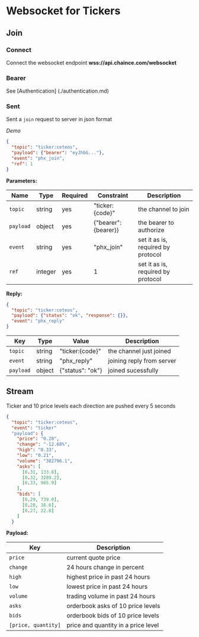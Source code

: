 # Websocket for Tickers

## Join

### Connect

Connect the websocket endpoint **wss://api.chaince.com/websocket**

### Bearer
See [Authentication] (./authentication.md)

### Sent
Sent a `join` request to server in json format

*Demo*

```json
{
  "topic": "ticker:ceteos",
  "payload": {"bearer": "eyJhbG..."},
  "event": "phx_join",
  "ref": 1
}
```

**Parameters:**

Name | Type | Required | Constraint | Description
------------ | ------------ | ------------ | ------------ | ------------
`topic` | string | yes | "ticker:{code}" | the channel to join
`payload` | object | yes | {"bearer": {bearer}} | the bearer to authorize
`event` | string | yes | "phx_join" | set it as is, required by protocol
`ref` | integer | yes | 1 | set it as is, required by protocol

**Reply:**

```json
{
  "topic": "ticker:ceteos",
  "payload": {"status": "ok", "response": {}},
  "event": "phx_reply"
}
```

Key | Type | Value | Description
------------ | ------------ | ------------ | ------------
`topic` | string | "ticker:{code}" | the channel just joined
`event` | string | "phx_reply" | joining reply from server
`payload` | object | {"status": "ok"} | joined sucessfully

## Stream

Ticker and 10 price levels each direction are pushed every 5 seconds

```json
{
  "topic": "ticker:ceteos",
  "event": "ticker"
  "payload": {
    "price": "0.28",
    "change": "-12.68%",
    "high": "0.33",
    "low": "0.21",
    "volume": "382796.1",
    "asks": [
      [0.31, 133.8],
      [0.32, 3289.2],
      [0.33, 985.9]
    ],
    "bids": [
      [0.29, 739.0],
      [0.28, 38.6],
      [0.27, 22.8]
    ]
  }
```

**Payload:**

Key | Description
------------ | ------------
`price` | current quote price
`change` | 24 hours change in percent
`high` | highest price in past 24 hours
`low` | lowest price in past 24 hours
`volume` | trading volume in past 24 hours
`asks` | orderbook asks of 10 price levels
`bids` | orderbook bids of 10 price levels
`[price, quantity]` | price and quantity in a price level
